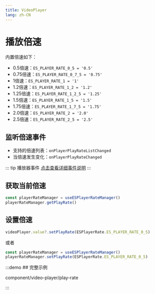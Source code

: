 ```yaml
---
title: VideoPlayer
lang: zh-CN
---
```


# 播放倍速

内置倍速如下：

* 0.5倍速：`ES_PLAYER_RATE_0_5 = '0.5'`
* 0.75倍速：`ES_PLAYER_RATE_0_7_5 = '0.75'`
* 1倍速：`ES_PLAYER_RATE_1 = '1'`
* 1.2倍速：`ES_PLAYER_RATE_1_2 = '1.2'`
* 1.25倍速：`ES_PLAYER_RATE_1_2_5 = '1.25'`
* 1.5倍速：`ES_PLAYER_RATE_1_5 = '1.5'`
* 1.75倍速：`ES_PLAYER_RATE_1_7_5 = '1.75'`
* 2.0倍速：`ES_PLAYER_RATE_2 = '2.0'`
* 2.5倍速：`ES_PLAYER_RATE_2_5 = '2.5'`

## 监听倍速事件

* 支持的倍速列表：`onPlayerPlayRateListChanged`
* 当倍速发生变化：`onPlayerPlayRateChanged`

::: tip 播放器事件
[点击查看详细事件说明](/zh-CN/component/player/player#Events)
:::

## 获取当前倍速

```ts
const playerRateManager = useESPlayerRateManager()
playerRateManager.getPlayRate()
```

## 设置倍速

```ts
videoPlayer.value?.setPlayRate(ESPlayerRate.ES_PLAYER_RATE_0_5)
```

或者

```ts
const playerRateManager = useESPlayerRateManager()
playerRateManager.setPlayRate(ESPlayerRate.ES_PLAYER_RATE_0_5)
```

:::demo ## 完整示例

component/video-player/play-rate

:::
